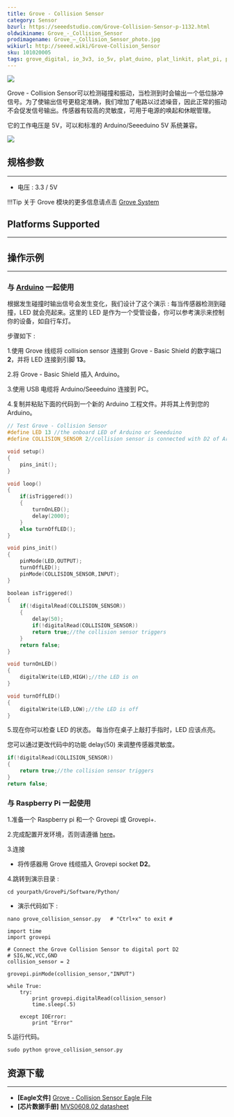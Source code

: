 ```yaml
---
title: Grove - Collision Sensor
category: Sensor
bzurl: https://seeedstudio.com/Grove-Collision-Sensor-p-1132.html
oldwikiname: Grove_-_Collision_Sensor
prodimagename: Grove_–_Collision_Sensor_photo.jpg
wikiurl: http://seeed.wiki/Grove-Collision_Sensor
sku: 101020005
tags: grove_digital, io_3v3, io_5v, plat_duino, plat_linkit, plat_pi, plat_bbg
---
```


![](https://raw.githubusercontent.com/SeeedDocument/Grove-Collision_Sensor/master/img/Grove_–_Collision_Sensor_photo.jpg)

Grove - Collision Sensor可以检测碰撞和振动，当检测到时会输出一个低位脉冲信号。为了使输出信号更稳定准确，我们增加了电路以过滤噪音，因此正常的振动不会促发信号输出。传感器有较高的灵敏度，可用于电源的唤起和休眠管理。

它的工作电压是 5V，可以和标准的 Arduino/Seeeduino 5V 系统兼容。

[![](https://github.com/SeeedDocument/wiki_chinese/raw/master/docs/images/click_to_buy.PNG)](https://item.taobao.com/item.htm?spm=a230r.1.14.15.5bbf7f72OycBQY&id=45507110387&ns=1&abbucket=1#detail)

## 规格参数
-------------

- 电压 : 3.3 / 5V

!!!Tip
    关于 Grove 模块的更多信息请点击 [Grove System](http://seeed.wiki/Grove_System/)

## Platforms Supported
-------------------

## 操作示例
-------------

### 与 [Arduino](/Arduino "Arduino") 一起使用

根据发生碰撞时输出信号会发生变化，我们设计了这个演示 : 每当传感器检测到碰撞，LED 就会亮起来。这里的 LED 是作为一个受管设备，你可以参考演示来控制你的设备，如自行车灯。

步骤如下 :

1.使用 Grove 线缆将 collision sensor 连接到 Grove - Basic Shield 的数字端口 **2**，并将 LED 连接到引脚 **13**。

2.将 Grove - Basic Shield 插入 Arduino。

3.使用 USB 电缆将 Arduino/Seeeduino 连接到 PC。

4.复制并粘贴下面的代码到一个新的 Arduino 工程文件。并将其上传到您的 Arduino。

```c
// Test Grove - Collision Sensor
#define LED 13 //the onboard LED of Arduino or Seeeduino
#define COLLISION_SENSOR 2//collision sensor is connected with D2 of Arduino

void setup()
{
    pins_init();
}

void loop()
{
    if(isTriggered())
    {
        turnOnLED();
        delay(2000);
    }
    else turnOffLED();
}

void pins_init()
{
    pinMode(LED,OUTPUT);
    turnOffLED();
    pinMode(COLLISION_SENSOR,INPUT);
}

boolean isTriggered()
{
    if(!digitalRead(COLLISION_SENSOR))
    {
        delay(50);
        if(!digitalRead(COLLISION_SENSOR))
        return true;//the collision sensor triggers
    }
    return false;
}

void turnOnLED()
{
    digitalWrite(LED,HIGH);//the LED is on
}

void turnOffLED()
{
    digitalWrite(LED,LOW);//the LED is off
}
```

5.现在你可以检查 LED 的状态。 每当你在桌子上敲打手指时，LED 应该点亮。

您可以通过更改代码中的功能 delay(50) 来调整传感器灵敏度。

```c
if(!digitalRead(COLLISION_SENSOR))
{
    return true;//the collision sensor triggers
}
return false;
```
### 与 Raspberry Pi 一起使用

1.准备一个 Raspberry pi 和一个 Grovepi 或 Grovepi+.

2.完成配置开发环境，否则请遵循 [here](/GrovePiPlus)。

3.连接

-   将传感器用 Grove 线缆插入  Grovepi socket **D2**。

4.跳转到演示目录 :
```
cd yourpath/GrovePi/Software/Python/
```
-   演示代码如下 :

```
nano grove_collision_sensor.py   # "Ctrl+x" to exit #
```
```
import time
import grovepi

# Connect the Grove Collision Sensor to digital port D2
# SIG,NC,VCC,GND
collision_sensor = 2

grovepi.pinMode(collision_sensor,"INPUT")

while True:
    try:
        print grovepi.digitalRead(collision_sensor)
        time.sleep(.5)

    except IOError:
        print "Error"
```

5.运行代码。
```
sudo python grove_collision_sensor.py
```

## 资源下载
---------

-   **[Eagle文件]** [Grove - Collision Sensor Eagle File](https://raw.githubusercontent.com/SeeedDocument/Grove-Collision_Sensor/master/res/Grove-Collision_Sensor_eagle_file.zip)
-   **[芯片数据手册]** [MVS0608.02 datasheet](https://raw.githubusercontent.com/SeeedDocument/Grove-Collision_Sensor/master/res/DataSheet-MVS0608_02-v2_1.pdf)

<!-- This Markdown file was created from http://www.seeedstudio.com/wiki/Grove_-_Collision_Sensor -->
